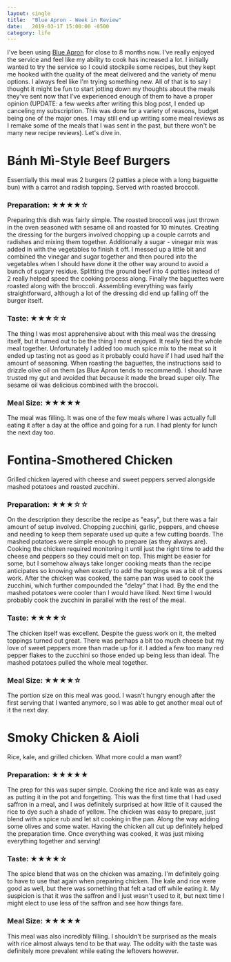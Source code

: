 ```yaml
---
layout: single
title:  "Blue Apron - Week in Review"
date:   2019-03-17 15:00:00 -0500
category: life
---
```


I've been using [Blue Apron](https://www.blueapron.com) for close to 8 months now. I've really enjoyed the service and feel like my ability to cook has increased a lot. I initially wanted to try the service so I could stockpile some recipes, but they kept me hooked with the quality of the meat delivered and the variety of menu options. I always feel like I'm trying something new. All of that is to say I thought it might be fun to start jotting down my thoughts about the meals they've sent now that I've experienced enough of them to have a proper opinion (UPDATE: a few weeks after writing this blog post, I ended up canceling my subscription. This was done for a variety of reasons, budget being one of the major ones. I may still end up writing some meal reviews as I remake some of the meals that I was sent in the past, but there won't be many new recipe reviews). Let's dive in.

# Bánh Mì-Style Beef Burgers
Essentially this meal was 2 burgers (2 patties a piece with a long baguette bun) with a carrot and radish topping. Served with roasted broccoli.
### Preparation: ★★★★☆
Preparing this dish was fairly simple. The roasted broccoli was just thrown in the oven seasoned with sesame oil and roasted for 10 minutes. Creating the dressing for the burgers involved chopping up a couple carrots and radishes and mixing them together. Additionally a sugar - vinegar mix was added in with the vegetables to finish it off. I messed up a little bit and combined the vinegar and sugar together and then poured into the vegetables when I should have done it the other way around to avoid a bunch of sugary residue. Splitting the ground beef into 4 patties instead of 2 really helped speed the cooking process along. Finally the baguettes were roasted along with the broccoli. Assembling everything was fairly straightforward, although a lot of the dressing did end up falling off the burger itself.
### Taste: ★★★☆☆
The thing I was most apprehensive about with this meal was the dressing itself, but it turned out to be the thing I most enjoyed. It really tied the whole meal together. Unfortunately I added too much spice mix to the meat so it ended up tasting not as good as it probably could have if I had used half the amount of seasoning. When roasting the baguettes, the instructions said to drizzle olive oil on them (as Blue Apron tends to recommend). I should have trusted my gut and avoided that because it made the bread super oily. The sesame oil was delicious combined with the broccoli.
### Meal Size: ★★★★★
The meal was filling. It was one of the few meals where I was actually full eating it after a day at the office and going for a run. I had plenty for lunch the next day too.

# Fontina-Smothered Chicken
Grilled chicken layered with cheese and sweet peppers served alongside mashed potatoes and roasted zucchini.
### Preparation: ★★★☆☆
On the description they describe the recipe as "easy", but there was a fair amount of setup involved. Chopping zucchini, garlic, peppers, and cheese and needing to keep them separate used up quite a few cutting boards. The mashed potatoes were simple enough to prepare (as they always are). Cooking the chicken required monitoring it until just the right time to add the cheese and peppers so they could melt on top. This might be easier for some, but I somehow always take longer cooking meats than the recipe anticipates so knowing when exactly to add the toppings was a bit of guess work. After the chicken was cooked, the same pan was used to cook the zucchini, which further compounded the "delay" that I had. By the end the mashed potatoes were cooler than I would have liked. Next time I would probably cook the zucchini in parallel with the rest of the meal.
### Taste: ★★★★☆
The chicken itself was excellent. Despite the guess work on it, the melted toppings turned out great. There was perhaps a bit too much cheese but my love of sweet peppers more than made up for it. I added a few too many red pepper flakes to the zucchini so those ended up being less than ideal. The mashed potatoes pulled the whole meal together.
### Meal Size: ★★★★☆
The portion size on this meal was good. I wasn't hungry enough after the first serving that I wanted anymore, so I was able to get another meal out of it the next day.

# Smoky Chicken & Aioli
Rice, kale, and grilled chicken. What more could a man want?
### Preparation: ★★★★★
The prep for this was super simple. Cooking the rice and kale was as easy as putting it in the pot and forgetting. This was the first time that I had used saffron in a meal, and I was definitely surprised at how little of it caused the rice to dye such a shade of yellow. The chicken was easy to prepare, just blend with a spice rub and let sit cooking in the pan. Along the way adding some olives and some water. Having the chicken all cut up definitely helped the preparation time. Once everything was cooked, it was just mixing everything together and serving!
### Taste: ★★★★☆
The spice blend that was on the chicken was amazing. I'm definitely going to have to use that again when preparing chicken. The kale and rice were good as well, but there was something that felt a tad off while eating it. My suspicion is that it was the saffron and I just wasn't used to it, but next time I might elect to use less of the saffron and see how things fare.
### Meal Size: ★★★★★
This meal was also incredibly filling. I shouldn't be surprised as the meals with rice almost always tend to be that way. The oddity with the taste was definitely more prevalent while eating the leftovers however.

